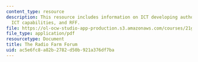 ```yaml
---
content_type: resource
description: This resource includes information on ICT developing authority, zambian
  ICT capabilities, and RFF.
file: https://ol-ocw-studio-app-production.s3.amazonaws.com/courses/21g-034-media-education-and-the-marketplace-fall-2005/ac5e6fc8a82b2782d50b921a376df7ba_MIT21G_034F05_ictandzambia.pdf
file_type: application/pdf
resourcetype: Document
title: The Radio Farm Forum
uid: ac5e6fc8-a82b-2782-d50b-921a376df7ba
---
```

